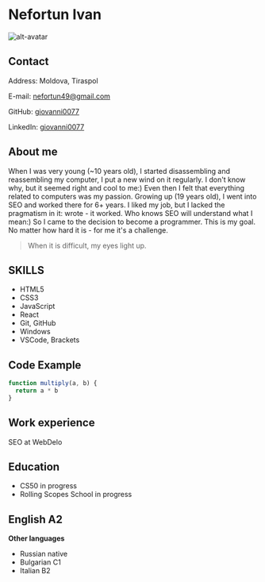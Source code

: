# Nefortun Ivan
![alt-avatar](https://media-exp1.licdn.com/dms/image/C4E03AQHEHcpZ2vaC5Q/profile-displayphoto-shrink_200_200/0/1655901789724?e=1661385600&v=beta&t=LLnMub2Mvknej3D1ToVLXGofHPyOVIOiaMnpLKwZY3I)
## Contact
Address: Moldova, Tiraspol

E-mail: nefortun49@gmail.com

GitHub: [giovanni0077](https://github.com/giovanni0077/)

LinkedIn: [giovanni0077](https://www.linkedin.com/in/giovanni0077/)
## About me
When I was very young (~10 years old), I started disassembling and reassembling my computer, I put a new wind on it regularly. I don't know why, but it seemed right and cool to me:) Even then I felt that everything related to computers was my passion. Growing up (19 years old), I went into SEO and worked there for 6+ years. I liked my job, but I lacked the pragmatism in it: wrote - it worked. Who knows SEO will understand what I mean:) So I came to the decision to become a programmer. This is my goal. No matter how hard it is - for me it's a challenge. 

> When it is difficult, my eyes light up.

## SKILLS
- HTML5
- CSS3
- JavaScript
- React
- Git, GitHub
- Windows
- VSCode, Brackets

## Code Example
```javascript
function multiply(a, b) {
  return a * b
}
```

## Work experience
SEO at WebDelo

## Education
- CS50 in progress
- Rolling Scopes School in progress

## English A2
**Other languages**
- Russian native
- Bulgarian C1
- Italian B2